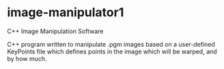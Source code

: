 # image-manipulator1
C++ Image Manipulation Software

C++ program written to manipulate .pgm images based on a user-defined KeyPoints file which defines points in the image which will be warped, and by how much.
